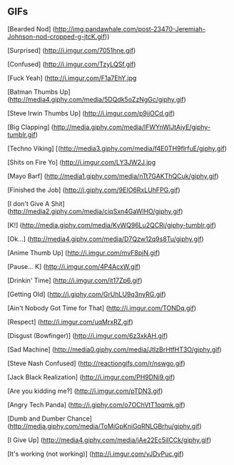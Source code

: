 ## GIFs

[Bearded Nod]
(http://img.pandawhale.com/post-23470-Jeremiah-Johnson-nod-cropped-g-jtcK.gif))

[Surprised]
(http://i.imgur.com/7051hne.gif)

[Confused]
(http://i.imgur.com/TzyLQSf.gif)

[Fuck Yeah]
(http://i.imgur.com/F1a7EhY.jpg

[Batman Thumbs Up]
(http://media4.giphy.com/media/5DQdk5oZzNgGc/giphy.gif)

[Steve Irwin Thumbs Up]
(http://i.imgur.com/p9jjOCd.gif)

[Big Clapping]
(http://media.giphy.com/media/lFWYnWlJtAjyE/giphy-tumblr.gif)

[Techno Viking]
[(http://media3.giphy.com/media/f4E0TH9flrfuE/giphy.gif)

[Shits on Fire Yo]
(http://i.imgur.com/LY3JW2J.jpg

[Mayo Barf]
(http://media1.giphy.com/media/nTt7GAKThQCuk/giphy.gif)

[Finished the Job]
(http://i.giphy.com/9EIO6RxLUhFPG.gif)

[I don't Give A Shit]
(http://media2.giphy.com/media/ciqSxn4GaWlHO/giphy.gif)

[K!]
(http://media.giphy.com/media/KyWQ96Lu2QCRi/giphy-tumblr.gif)

[Ok...]
(http://media4.giphy.com/media/D7Qzw12q9s8Tu/giphy.gif)

[Anime Thumb Up]
(http://i.imgur.com/mvF8pjN.gif)

[Pause... K]
(http://i.imgur.com/4P4AcxW.gif)

[Drinkin' Time]
(http://i.imgur.com/it17Zp6.gif)

[Getting Old]
(http://i.giphy.com/GrUhLU9q3nyRG.gif)

[Ain't Nobody Got Time for That]
(http://i.imgur.com/TONDq.gif)

[Respect]
(http://i.imgur.com/uqMrxRZ.gif)

[Disgust (Bowfinger)]
(http://i.imgur.com/6z3xkAH.gif)

[Sad Machine]
(http://media0.giphy.com/media/JtIzBrHtfHT3O/giphy.gif)

[Steve Nash Confused]
(http://reactiongifs.com/r/nswgo.gif)

[Jack Black Realization]
(http://i.imgur.com/PH9DNi9.gif)

[Are you kidding me?]
(http://i.imgur.com/pTDN3.gif)

[Angry Tech Panda]
(http://i.giphy.com/o7OChVtT1oqmk.gif)

[Dumb and Dumber Chance]
(http://media.giphy.com/media/ToMjGpKniGqRNLGBrhu/giphy.gif)

[I Give Up]
(http://media4.giphy.com/media/jAe22Ec5iICCk/giphy.gif)

[It's working (not working)]
(http://i.imgur.com/vJDvPuc.gif)

